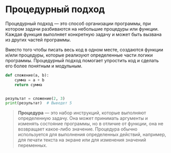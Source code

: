# Процедурный подход

Процедурный подход — это способ организации программы, при котором задачи разбиваются на небольшие процедуры или функции.
Каждая функция выполняет конкретную задачу и может быть вызвана из других частей программы.

Вместо того чтобы писать весь код в одном месте, создаются функции и/или процедуры, которые реализуют определенные части логики программы. Процедурный подход помогает упростить код и сделать его более понятным и модульным.

```python
def сложение(a, b):
    сумма = a + b
    return сумма


результат = сложение(2, 3)
print(результат)  # Выведет 5
```

> **Процедура** — это набор инструкций, которые выполняют определенную задачу. Она может принимать аргументы и изменять состояние программы, но в отличие от функции, она не возвращает какое-либо значение. Процедура обычно используется для выполнения определенных действий, например, для печати текста на экране или для изменения значений переменных.
